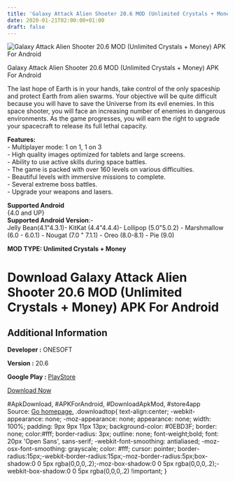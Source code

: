```yaml
---
title: 'Galaxy Attack Alien Shooter 20.6 MOD (Unlimited Crystals + Money) APK For Android'
date: 2020-01-21T02:00:00+01:00
draft: false
---
```


![Galaxy Attack Alien Shooter 20.6 MOD (Unlimited Crystals + Money) APK For Android](https://i1.wp.com/apkhome.net/wp-content/uploads/2020/01/Galaxy-Attack-Alien-Shooter-20.6-MOD-Unlimited-Crystals-Money.png "Galaxy Attack Alien Shooter 20.6 MOD (Unlimited Crystals + Money) APK For Android")

  

Galaxy Attack Alien Shooter 20.6 MOD (Unlimited Crystals + Money) APK For Android

The last hope of Earth is in your hands, take control of the only spaceship and protect Earth from alien swarms. Your objective will be quite difficult because you will have to save the Universe from its evil enemies. In this space shooter, you will face an increasing number of enemies in dangerous environments. As the game progresses, you will earn the right to upgrade your spacecraft to release its full lethal capacity.

**Features:**  
\- Multiplayer mode: 1 on 1, 1 on 3  
\- High quality images optimized for tablets and large screens.  
\- Ability to use active skills during space battles.  
\- The game is packed with over 160 levels on various difficulties.  
\- Beautiful levels with immersive missions to complete.  
\- Several extreme boss battles.  
\- Upgrade your weapons and lasers.

**Supported Android**  
{4.0 and UP}  
**Supported Android Version**:-  
Jelly Bean(4.1"4.3.1)- KitKat (4.4"4.4.4)- Lollipop (5.0"5.0.2) - Marshmallow (6.0 - 6.0.1) - Nougat (7.0 " 7.1.1) - Oreo (8.0-8.1) - Pie (9.0)

**MOD TYPE: Unlimited Crystals + Money**

Download Galaxy Attack Alien Shooter 20.6 MOD (Unlimited Crystals + Money) APK For Android
==========================================================================================

Additional Information
----------------------

**Developer :** ONESOFT

**Version :** 20.6

**Google Play :** [PlayStore](https://play.google.com/store/apps/details?id=com.alien.shooter.galaxy.attack)

  

[Download Now](https://store4app.co/post/galaxy-attack-alien-shooter-20-6-mod-unlimited-crystals-money-apk-for-android_1579547752)

  
#ApkDownload, #APKForAndroid, #DownloadApkMod, #store4app  
Source: [Go homepage.](https://store4app.co/post/galaxy-attack-alien-shooter-20-6-mod-unlimited-crystals-money-apk-for-android_1579547752) .downloadtop{ text-align:center; -webkit-appearance: none; -moz-appearance: none; appearance: none; width: 100%; padding: 9px 9px 11px 13px; background-color: #0EBD3F; border: none; color:#fff; border-radius: 3px; outline: none; font-weight;bold; font: 20px 'Open Sans', sans-serif; -webkit-font-smoothing: antialiased; -moz-osx-font-smoothing: grayscale; color: #fff; cursor: pointer; border-radius:15px;-webkit-border-radius:15px;-moz-border-radius:5px;box-shadow:0 0 5px rgba(0,0,0,.2);-moz-box-shadow:0 0 5px rgba(0,0,0,.2);-webkit-box-shadow:0 0 5px rgba(0,0,0,.2) !important; }